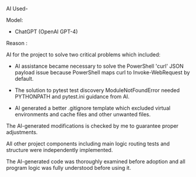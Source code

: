 AI Used-

Model:

- ChatGPT (OpenAI GPT-4)

Reason :

AI for the project to solve two critical problems which included:

- AI assistance became necessary to solve the PowerShell 'curl' JSON payload issue because PowerShell maps curl to Invoke-WebRequest by default.

- The solution to pytest test discovery ModuleNotFoundError needed PYTHONPATH and pytest.ini guidance from AI.

- AI generated a better .gitignore template which excluded virtual environments and cache files and other unwanted files.

The AI-generated modifications is checked by me to guarantee proper adjustments.

All other project components including main logic routing tests and structure were independently implemented.

The AI-generated code was thoroughly examined before adoption and all program logic was fully understood before using it.
